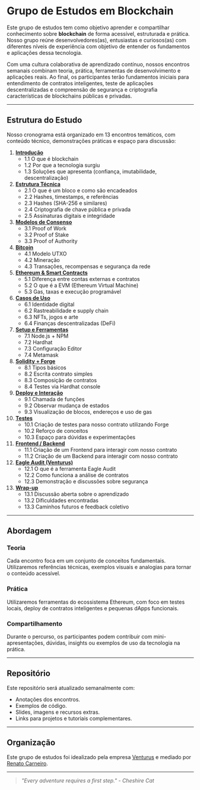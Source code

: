 # Grupo de Estudos em Blockchain

Este grupo de estudos tem como objetivo aprender e compartilhar conhecimento sobre **blockchain** de forma acessível, estruturada e prática.
Nosso grupo reúne desenvolvedores(as), entusiastas e curiosos(as) com diferentes níveis de experiência com objetivo de entender os fundamentos e aplicações dessa tecnologia.

Com uma cultura colaborativa de aprendizado contínuo, nossos encontros semanais combinam teoria, prática, ferramentas de desenvolvimento e aplicações reais.
Ao final, os participantes terão fundamentos iniciais para entendimento de contratos inteligentes, teste de aplicações descentralizadas e compreensão de segurança e criptografia características de blockchains públicas e privadas.

---

## Estrutura do Estudo

Nosso cronograma está organizado em 13 encontros temáticos, com conteúdo técnico, demonstrações práticas e espaço para discussão:

1. [**Introdução**](https://github.com/venturusbr/grupo-estudos-blockchain/tree/main/encontro-semanal/01-intro)
   - 1.1 O que é blockchain  
   - 1.2 Por que a tecnologia surgiu  
   - 1.3 Soluções que apresenta (confiança, imutabilidade, descentralização)
2. [**Estrutura Técnica**](https://github.com/venturusbr/grupo-estudos-blockchain/tree/main/encontro-semanal/02-estrutura-tecnica)
   - 2.1 O que é um bloco e como são encadeados  
   - 2.2 Hashes, timestamps, e referências  
   - 2.3 Hashes (SHA-256 e similares)  
   - 2.4 Criptografia de chave pública e privada  
   - 2.5 Assinaturas digitais e integridade
3. [**Modelos de Consenso**](https://github.com/venturusbr/grupo-estudos-blockchain/tree/main/encontro-semanal/03-consenso)
   - 3.1 Proof of Work
   - 3.2 Proof of Stake
   - 3.3 Proof of Authority
4. [**Bitcoin**](https://github.com/venturusbr/grupo-estudos-blockchain/tree/main/encontro-semanal/04-bitcoin)
   - 4.1 Modelo UTXO 
   - 4.2 Mineração
   - 4.3 Transações, recompensas e segurança da rede
5. [**Ethereum & Smart Contracts**](https://github.com/venturusbr/grupo-estudos-blockchain/tree/main/encontro-semanal/05-ethereum)
   - 5.1 Diferença entre contas externas e contratos  
   - 5.2 O que é a EVM (Ethereum Virtual Machine)  
   - 5.3 Gas, taxas e execução programável
6. [**Casos de Uso**](https://github.com/venturusbr/grupo-estudos-blockchain/tree/main/encontro-semanal/06-casos-uso)
   - 6.1 Identidade digital  
   - 6.2 Rastreabilidade e supply chain  
   - 6.3 NFTs, jogos e arte
   - 6.4 Finanças descentralizadas (DeFi)
7. [**Setup e Ferramentas**](https://github.com/venturusbr/grupo-estudos-blockchain/tree/main/encontro-semanal/07-ferramentas)
   - 7.1 Node.js + NPM
   - 7.2 Hardhat
   - 7.3 Configuração Editor
   - 7.4 Metamask
8. [**Solidity + Forge**](https://github.com/venturusbr/grupo-estudos-blockchain/tree/main/encontro-semanal/08-solidity)
   - 8.1 Tipos básicos
   - 8.2 Escrita contrato simples
   - 8.3 Composição de contratos
   - 8.4 Testes via Hardhat console
9. [**Deploy e Interação**](https://github.com/venturusbr/grupo-estudos-blockchain/tree/main/encontro-semanal/09-seguranca)
   - 9.1 Chamada de funções
   - 9.2 Observar mudança de estados
   - 9.3 Visualização de blocos, endereços e uso de gas
10. [**Testes**](https://github.com/venturusbr/grupo-estudos-blockchain/tree/main/encontro-semanal/10-hardhat)
    - 10.1 Criação de testes para nosso contrato utilizando Forge
    - 10.2 Reforço de conceitos
    - 10.3 Espaço para dúvidas e experimentações
11. [**Frontend / Backend**](https://github.com/venturusbr/grupo-estudos-blockchain/tree/main/encontro-semanal/11-ethers)
    - 11.1 Criação de um Frontend para interagir com nosso contrato
    - 11.2 Criação de um Backend para interagir com nosso contrato
12. [**Eagle Audit (Venturus)**](https://github.com/venturusbr/grupo-estudos-blockchain/tree/main/encontro-semanal/12-eagle-audit)
    - 12.1 O que é a ferramenta Eagle Audit  
    - 12.2 Como funciona a análise de contratos  
    - 12.3 Demonstração e discussões sobre segurança
13. [**Wrap-up**](https://github.com/venturusbr/grupo-estudos-blockchain/tree/main/encontro-semanal/13-wrap-up)
    - 13.1 Discussão aberta sobre o aprendizado  
    - 13.2 Dificuldades encontradas  
    - 13.3 Caminhos futuros e feedback coletivo

---

## Abordagem

### Teoria
Cada encontro foca em um conjunto de conceitos fundamentais. Utilizaremos referências técnicas, exemplos visuais e analogias para tornar o conteúdo acessível.

### Prática
Utilizaremos ferramentas do ecossistema Ethereum, com foco em testes locais, deploy de contratos inteligentes e pequenas dApps funcionais.

### Compartilhamento
Durante o percurso, os participantes podem contribuir com mini-apresentações, dúvidas, insights ou exemplos de uso da tecnologia na prática.

---

## Repositório

Este repositório será atualizado semanalmente com:

- Anotações dos encontros.
- Exemplos de código.
- Slides, imagens e recursos extras.
- Links para projetos e tutoriais complementares.

---

## Organização

Este grupo de estudos foi idealizado pela empresa [Venturus](https://venturus.org.br/) e mediado por [Renato Carneiro](https://github.com/rgcarneiro).

---

> *"Every adventure requires a first step." - Cheshire Cat*
